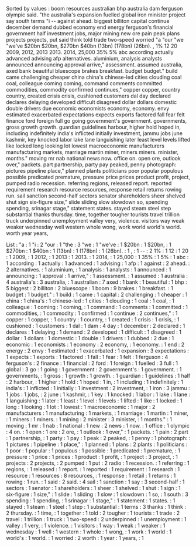 Sorted by values :
boom resources australian bhp australia dam ferguson olympic said. "the australia's expansion fuelled global iron minister project say south terms "i -- against ahead. biggest billiton capital continue december demand dubbed economy end energy ferguson's financial government half investment jobs, major mining new ore pain peak plans projects projects, put said think told trade two-speed worried "a "our "we "we've $20bn $20bn, $270bn $40bn (13bn) (178bn) (26bn). , 1% 12 20 2009, 2012, 2013 2013. 2014, 25,000 35% 5% abc according actually advanced advising afp alternatives. aluminium, analysis analysts announced announcing approval arrive," assessment. assumed australia, axed bank beautiful bluescope brakes breakfast. budget budget." build came challenging cheaper china china's chinese-led cities clouding coal coal, colleague coming coming, command comments committed commodities, commodity confirmed continues," copper copper, country country, created crisis crisis, cushioned customers dal day declared declares delaying developed difficult disagreed dollar dollars domestic double drivers due economic economists economy, economy. envy estimated exacerbated expectations expects exports factored fall fear felt finance ford foreign full go going government's government. governments, gross growth growth. guardian guidelines harbour, higher hold hoped in, including indefinitely india's inflicted initially investment, jammu jobs june kashmir, key knocked labor lake lane languishing later least level levels lifted like locked long looking lot lowest macroeconomic manufacturers manufacturing markets, marriage martin miner, miners miners. minister, months." moving mr nab national news now. office on. open ore, outlook over," packets. part partnership, party pay peaked, penny photograph: pictures pipeline place," planned plants politicians poor popular populous possible predicated premature, pressure price prices product profit, project, pumped radio recession. referring regions, released report. reported requirement research resource resources, response retail returns rowing run. sail sanction second-half sectors senator shareholders sheer shelved shut sign six-figure size," slide sliding slow slowdown so, spending spending, srinagar stage," statement states. stayed steam steel step substantial thanks thursday. time, together tougher tourists travel trillion truck underpinned unemployment valley very, violence. visitors way weak weaker wednesday well western whole wong, work world world's world. worth year years, 

List :
"a : 1
"i : 2
"our : 1
"the : 3
"we : 1
"we've : 1
$20bn : 1
$20bn, : 1
$270bn : 1
$40bn : 1
(13bn) : 1
(178bn) : 1
(26bn). : 1
, : 1
-- : 2
1% : 1
12 : 1
20 : 1
2009, : 1
2012, : 1
2013 : 1
2013. : 1
2014, : 1
25,000 : 1
35% : 1
5% : 1
abc : 1
according : 1
actually : 1
advanced : 1
advising : 1
afp : 1
against : 2
ahead. : 2
alternatives. : 1
aluminium, : 1
analysis : 1
analysts : 1
announced : 1
announcing : 1
approval : 1
arrive," : 1
assessment. : 1
assumed : 1
australia : 4
australia's : 3
australia, : 1
australian : 7
axed : 1
bank : 1
beautiful : 1
bhp : 5
biggest : 2
billiton : 2
bluescope : 1
boom : 9
brakes : 1
breakfast. : 1
budget : 1
budget." : 1
build : 1
came : 1
capital : 2
challenging : 1
cheaper : 1
china : 1
china's : 1
chinese-led : 1
cities : 1
clouding : 1
coal : 1
coal, : 1
colleague : 1
coming : 1
coming, : 1
command : 1
comments : 1
committed : 1
commodities, : 1
commodity : 1
confirmed : 1
continue : 2
continues," : 1
copper : 1
copper, : 1
country : 1
country, : 1
created : 1
crisis : 1
crisis, : 1
cushioned : 1
customers : 1
dal : 1
dam : 4
day : 1
december : 2
declared : 1
declares : 1
delaying : 1
demand : 2
developed : 1
difficult : 1
disagreed : 1
dollar : 1
dollars : 1
domestic : 1
double : 1
drivers : 1
dubbed : 2
due : 1
economic : 1
economists : 1
economy : 2
economy, : 1
economy. : 1
end : 2
energy : 2
envy : 1
estimated : 1
exacerbated : 1
expansion : 3
expectations : 1
expects : 1
exports : 1
factored : 1
fall : 1
fear : 1
felt : 1
ferguson : 4
ferguson's : 2
finance : 1
financial : 2
ford : 1
foreign : 1
fuelled : 3
full : 1
global : 3
go : 1
going : 1
government : 2
government's : 1
government. : 1
governments, : 1
gross : 1
growth : 1
growth. : 1
guardian : 1
guidelines : 1
half : 2
harbour, : 1
higher : 1
hold : 1
hoped : 1
in, : 1
including : 1
indefinitely : 1
india's : 1
inflicted : 1
initially : 1
investment : 2
investment, : 1
iron : 3
jammu : 1
jobs : 1
jobs, : 2
june : 1
kashmir, : 1
key : 1
knocked : 1
labor : 1
lake : 1
lane : 1
languishing : 1
later : 1
least : 1
level : 1
levels : 1
lifted : 1
like : 1
locked : 1
long : 1
looking : 1
lot : 1
lowest : 1
macroeconomic : 1
major : 2
manufacturers : 1
manufacturing : 1
markets, : 1
marriage : 1
martin : 1
miner, : 1
miners : 1
miners. : 1
mining : 2
minister : 3
minister, : 1
months." : 1
moving : 1
mr : 1
nab : 1
national : 1
new : 2
news : 1
now. : 1
office : 1
olympic : 4
on. : 1
open : 1
ore : 2
ore, : 1
outlook : 1
over," : 1
packets. : 1
pain : 2
part : 1
partnership, : 1
party : 1
pay : 1
peak : 2
peaked, : 1
penny : 1
photograph: : 1
pictures : 1
pipeline : 1
place," : 1
planned : 1
plans : 2
plants : 1
politicians : 1
poor : 1
popular : 1
populous : 1
possible : 1
predicated : 1
premature, : 1
pressure : 1
price : 1
prices : 1
product : 1
profit, : 1
project : 3
project, : 1
projects : 2
projects, : 2
pumped : 1
put : 2
radio : 1
recession. : 1
referring : 1
regions, : 1
released : 1
report. : 1
reported : 1
requirement : 1
research : 1
resource : 1
resources : 8
resources, : 1
response : 1
retail : 1
returns : 1
rowing : 1
run. : 1
said : 2
said. : 4
sail : 1
sanction : 1
say : 3
second-half : 1
sectors : 1
senator : 1
shareholders : 1
sheer : 1
shelved : 1
shut : 1
sign : 1
six-figure : 1
size," : 1
slide : 1
sliding : 1
slow : 1
slowdown : 1
so, : 1
south : 3
spending : 1
spending, : 1
srinagar : 1
stage," : 1
statement : 1
states. : 1
stayed : 1
steam : 1
steel : 1
step : 1
substantial : 1
terms : 3
thanks : 1
think : 2
thursday. : 1
time, : 1
together : 1
told : 2
tougher : 1
tourists : 1
trade : 2
travel : 1
trillion : 1
truck : 1
two-speed : 2
underpinned : 1
unemployment : 1
valley : 1
very, : 1
violence. : 1
visitors : 1
way : 1
weak : 1
weaker : 1
wednesday : 1
well : 1
western : 1
whole : 1
wong, : 1
work : 1
world : 1
world's : 1
world. : 1
worried : 2
worth : 1
year : 1
years, : 1
